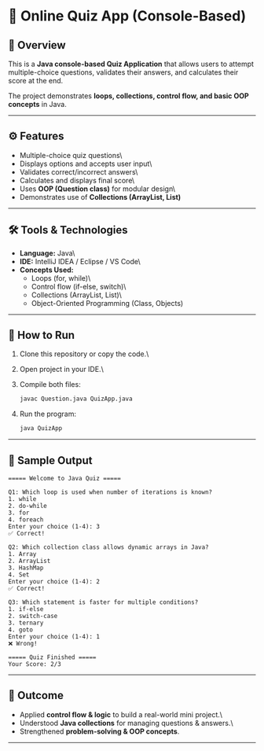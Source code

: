 # 📝 Online Quiz App (Console-Based)

## 📌 Overview

This is a **Java console-based Quiz Application** that allows users to
attempt multiple-choice questions, validates their answers, and
calculates their score at the end.

The project demonstrates **loops, collections, control flow, and basic
OOP concepts** in Java.

------------------------------------------------------------------------

## ⚙️ Features

-   Multiple-choice quiz questions\
-   Displays options and accepts user input\
-   Validates correct/incorrect answers\
-   Calculates and displays final score\
-   Uses **OOP (Question class)** for modular design\
-   Demonstrates use of **Collections (ArrayList, List)**

------------------------------------------------------------------------

## 🛠️ Tools & Technologies

-   **Language:** Java\
-   **IDE:** IntelliJ IDEA / Eclipse / VS Code\
-   **Concepts Used:**
    -   Loops (for, while)\
    -   Control flow (if-else, switch)\
    -   Collections (ArrayList, List)\
    -   Object-Oriented Programming (Class, Objects)

------------------------------------------------------------------------

## 🚀 How to Run

1.  Clone this repository or copy the code.\

2.  Open project in your IDE.\

3.  Compile both files:

    ``` bash
    javac Question.java QuizApp.java
    ```

4.  Run the program:

    ``` bash
    java QuizApp
    ```

------------------------------------------------------------------------

## 📸 Sample Output

    ===== Welcome to Java Quiz =====

    Q1: Which loop is used when number of iterations is known?
    1. while
    2. do-while
    3. for
    4. foreach
    Enter your choice (1-4): 3
    ✅ Correct!

    Q2: Which collection class allows dynamic arrays in Java?
    1. Array
    2. ArrayList
    3. HashMap
    4. Set
    Enter your choice (1-4): 2
    ✅ Correct!

    Q3: Which statement is faster for multiple conditions?
    1. if-else
    2. switch-case
    3. ternary
    4. goto
    Enter your choice (1-4): 1
    ❌ Wrong!

    ===== Quiz Finished =====
    Your Score: 2/3

------------------------------------------------------------------------

## 🎯 Outcome

-   Applied **control flow & logic** to build a real-world mini
    project.\
-   Understood **Java collections** for managing questions & answers.\
-   Strengthened **problem-solving & OOP concepts**.

------------------------------------------------------------------------
